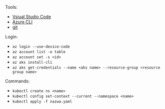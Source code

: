 
Tools:
- [Vsiual Studio Code](https://code.visualstudio.com/)
- [Azure CLI](https://docs.microsoft.com/en-us/cli/azure/install-azure-cli?view=azure-cli-latest)
- [git](https://git-scm.com/downloads)

Login:
- `az login --use-device-code`
- `az account list -o table`
- `az account set -s <id>`
- `az aks install-cli`
- `az aks get-credentials --name <aks name> --resource-group <resource group name>`


Commands:
- `kubectl create ns <name>`
- `kubectl config set-context --current --namespace <name>`
- `kubectl apply -f nazwa.yaml`
